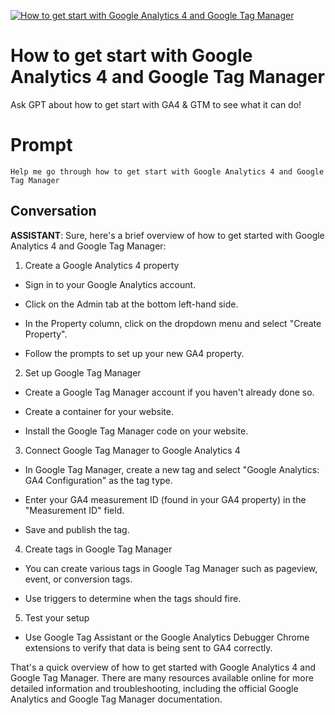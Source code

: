 
[![How to get start with Google Analytics 4 and Google Tag Manager](https://flow-prompt-covers.s3.us-west-1.amazonaws.com/icon/cute/cute_4.png)]()
# How to get start with Google Analytics 4 and Google Tag Manager 
Ask GPT about how to get start with GA4 & GTM to see what it can do!

# Prompt

```
Help me go through how to get start with Google Analytics 4 and Google Tag Manager
```

## Conversation

**ASSISTANT**: Sure, here's a brief overview of how to get started with Google Analytics 4 and Google Tag Manager:



1. Create a Google Analytics 4 property

- Sign in to your Google Analytics account.

- Click on the Admin tab at the bottom left-hand side.

- In the Property column, click on the dropdown menu and select "Create Property".

- Follow the prompts to set up your new GA4 property.



2. Set up Google Tag Manager

- Create a Google Tag Manager account if you haven't already done so.

- Create a container for your website.

- Install the Google Tag Manager code on your website.



3. Connect Google Tag Manager to Google Analytics 4

- In Google Tag Manager, create a new tag and select "Google Analytics: GA4 Configuration" as the tag type.

- Enter your GA4 measurement ID (found in your GA4 property) in the "Measurement ID" field.

- Save and publish the tag.



4. Create tags in Google Tag Manager

- You can create various tags in Google Tag Manager such as pageview, event, or conversion tags.

- Use triggers to determine when the tags should fire.



5. Test your setup

- Use Google Tag Assistant or the Google Analytics Debugger Chrome extensions to verify that data is being sent to GA4 correctly.



That's a quick overview of how to get started with Google Analytics 4 and Google Tag Manager. There are many resources available online for more detailed information and troubleshooting, including the official Google Analytics and Google Tag Manager documentation.


